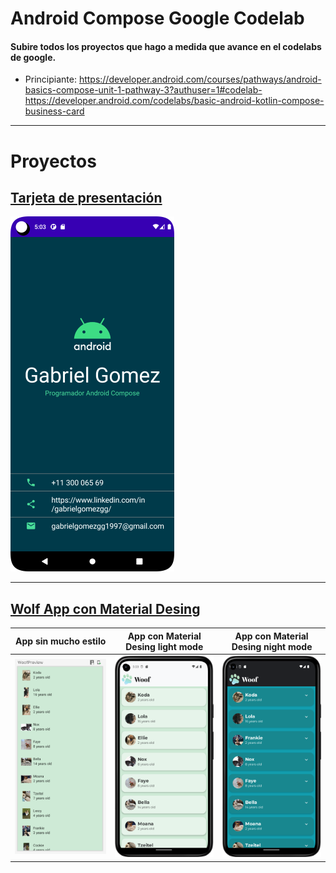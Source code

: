 # Android Compose Google Codelab
#### Subire todos los proyectos que hago a medida que avance en el codelabs de google.
* Principiante: https://developer.android.com/courses/pathways/android-basics-compose-unit-1-pathway-3?authuser=1#codelab-https://developer.android.com/codelabs/basic-android-kotlin-compose-business-card

-----------------------

# Proyectos
## [Tarjeta de presentación](https://github.com/GabrielGomezGG/AndroidComposeGoogleCodelab/tree/master/Principiante/TarjetaDePresentacion)
![tarjeta](https://github.com/GabrielGomezGG/AndroidComposeGoogleCodelab/blob/master/Principiante/TarjetaDePresentacion/tarjeta-de-presentacion.png)

-----------------------
## [Wolf App con Material Desing](https://github.com/GabrielGomezGG/AndroidComposeGoogleCodelab/tree/master/MaterialComposeExample)
|App sin mucho estilo|App con Material Desing light mode|App con Material Desing night mode|
|-|-|-|
|![App sin mucho estilo](https://github.com/GabrielGomezGG/AndroidComposeGoogleCodelab/blob/master/MaterialComposeExample/without%20style.png)|![App light mode](https://github.com/GabrielGomezGG/AndroidComposeGoogleCodelab/blob/master/MaterialComposeExample/final-light-mode.png)|![App night mode](https://github.com/GabrielGomezGG/AndroidComposeGoogleCodelab/blob/master/MaterialComposeExample/final-night-mode.png)|


